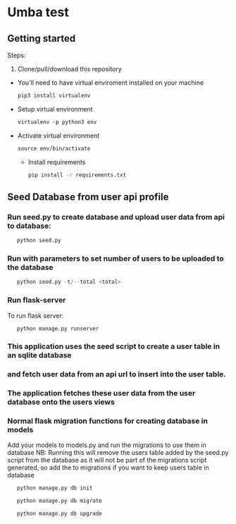 # Umba test


## Getting started

Steps:

1. Clone/pull/download this repository
- You'll need to have virtual enviroment installed on your machine  

    ```python
  pip3 install virtualenv
  
    ```


- Setup virtual environment

    ```markdown
    virtualenv -p python3 env
    
    ``` 

- Activate virtual environment

    ```markdown
    source env/bin/activate
    
    ```
    

   - Install requirements
    
        ```bash
        pip install -r requirements.txt
        ```

## Seed Database from user api profile
### Run seed.py to create database and upload user data from api to database:
```python
   python seed.py
```
### Run with parameters to set number of users to be uploaded to the database

```python
   python seed.py -t/--total <total>
```
### Run flask-server
   To run flask server:
   ```python
      python manage.py runserver
   ```

   ### This application uses the seed script to create a user table in an sqlite database 
   ### and fetch user data from an api url to insert into the user table.
   ### The application fetches these user data from the user database onto the users views

### Normal flask migration functions for creating database in models
   Add your models to models.py and run the migrations to use them in database
   NB: Running this will remove the users table added by the seed.py script from the database
   as it will not be part of the migrations script generated, so add the to migrations 
   if you want to keep users table in database

   ```python
      python manage.py db init
   ```

   ```python
      python manage.py db migrate
   ```

   ```python
      python manage.py db upgrade
   ```







